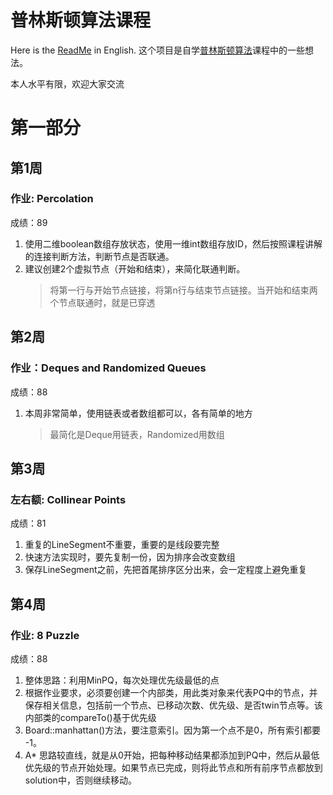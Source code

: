 # 普林斯顿算法课程
Here is the [ReadMe](https://github.com/yogggithub/algorithm/blob/master/README.md) in English.
这个项目是自学[普林斯顿算法](https://www.coursera.org/learn/algorithms-part1/home/welcome)课程中的一些想法。

本人水平有限，欢迎大家交流

# 第一部分

## 第1周

### 作业: Percolation
成绩：89

1. 使用二维boolean数组存放状态，使用一维int数组存放ID，然后按照课程讲解的连接判断方法，判断节点是否联通。
2. 建议创建2个虚拟节点（开始和结束），来简化联通判断。
    > 将第一行与开始节点链接，将第n行与结束节点链接。当开始和结束两个节点联通时，就是已穿透

## 第2周

### 作业：Deques and Randomized Queues
成绩：88

1. 本周非常简单，使用链表或者数组都可以，各有简单的地方
   > 最简化是Deque用链表，Randomized用数组

## 第3周

### 左右额: Collinear Points
成绩：81

1. 重复的LineSegment不重要，重要的是线段要完整
2. 快速方法实现时，要先复制一份，因为排序会改变数组
3. 保存LineSegment之前，先把首尾排序区分出来，会一定程度上避免重复


## 第4周

### 作业: 8 Puzzle
成绩：88

1. 整体思路：利用MinPQ，每次处理优先级最低的点
2. 根据作业要求，必须要创建一个内部类，用此类对象来代表PQ中的节点，并保存相关信息，包括前一个节点、已移动次数、优先级、是否twin节点等。该内部类的compareTo()基于优先级
3. Board::manhattan()方法，要注意索引。因为第一个点不是0，所有索引都要 -1。
4. A* 思路较直线，就是从0开始，把每种移动结果都添加到PQ中，然后从最低优先级的节点开始处理。如果节点已完成，则将此节点和所有前序节点都放到solution中，否则继续移动。
